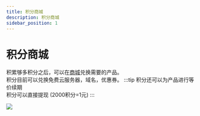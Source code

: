 ```yaml
---
title: 积分商城
description: 积分商城
sidebar_position: 1
---
```


# 积分商城

积累够多积分之后，可以在[商城](https://app.rainyun.com/account/reward/store)兑换需要的产品。<br/>
积分目前可以兑换免费云服务器，域名，优惠券。
:::tip
积分还可以为产品进行等价续期<br/>
积分可以直接提现 (2000积分=1元)
:::

![](https://cn-sy1.rains3.com/rainyun-assets/Pic/2023/12/img_1701759816_9111d9ec73a9f81b3d8c6470120cb59c)

